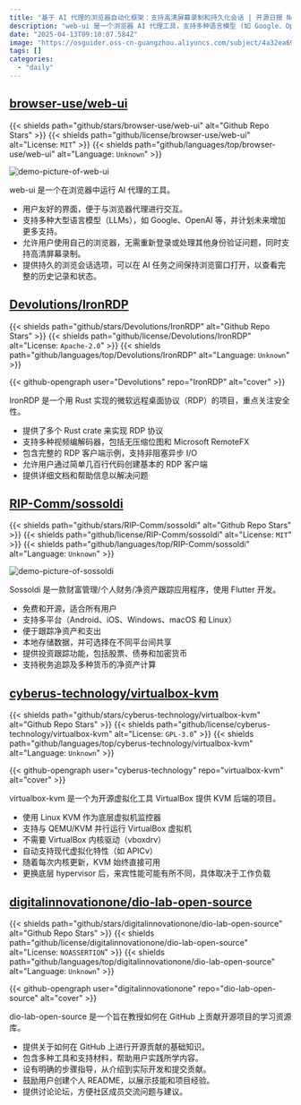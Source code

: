 ```yaml
---
title: "基于 AI 代理的浏览器自动化框架：支持高清屏幕录制和持久化会话 | 开源日报 No.571"
description: "web-ui 是一个浏览器 AI 代理工具，支持多种语言模型 (如 Google、OpenAI)，提供用户友好的交互界面、高清屏幕录制和持久会话功能，无需重新登录即可使用自己的浏览器。"
date: "2025-04-13T09:10:07.584Z"
image: "https://osguider.oss-cn-guangzhou.aliyuncs.com/subject/4a32ea6994322abafe3be26dce77b546.png"
tags: []
categories:
  - "daily"
---
```


## [browser-use/web-ui](https://github.com/browser-use/web-ui)

{{< shields path="github/stars/browser-use/web-ui" alt="Github Repo Stars" >}} {{< shields path="github/license/browser-use/web-ui" alt="License: `MIT`" >}} {{< shields path="github/languages/top/browser-use/web-ui" alt="Language: `Unknown`" >}}

![demo-picture-of-web-ui](https://static.osguider.com/subject/github/browser-use/web-ui/25fd3f33dfd95a5828a7d2b66b591823.png)

web-ui 是一个在浏览器中运行 AI 代理的工具。

- 用户友好的界面，便于与浏览器代理进行交互。
- 支持多种大型语言模型（LLMs），如 Google、OpenAI 等，并计划未来增加更多支持。
- 允许用户使用自己的浏览器，无需重新登录或处理其他身份验证问题，同时支持高清屏幕录制。
- 提供持久的浏览会话选项，可以在 AI 任务之间保持浏览窗口打开，以查看完整的历史记录和状态。
  
## [Devolutions/IronRDP](https://github.com/Devolutions/IronRDP)

{{< shields path="github/stars/Devolutions/IronRDP" alt="Github Repo Stars" >}} {{< shields path="github/license/Devolutions/IronRDP" alt="License: `Apache-2.0`" >}} {{< shields path="github/languages/top/Devolutions/IronRDP" alt="Language: `Unknown`" >}}

{{< github-opengraph user="Devolutions" repo="IronRDP" alt="cover" >}}

IronRDP 是一个用 Rust 实现的微软远程桌面协议（RDP）的项目，重点关注安全性。

- 提供了多个 Rust crate 来实现 RDP 协议
- 支持多种视频编解码器，包括无压缩位图和 Microsoft RemoteFX
- 包含完整的 RDP 客户端示例，支持非阻塞异步 I/O
- 允许用户通过简单几百行代码创建基本的 RDP 客户端
- 提供详细文档和帮助信息以解决问题
  
## [RIP-Comm/sossoldi](https://github.com/RIP-Comm/sossoldi)

{{< shields path="github/stars/RIP-Comm/sossoldi" alt="Github Repo Stars" >}} {{< shields path="github/license/RIP-Comm/sossoldi" alt="License: `MIT`" >}} {{< shields path="github/languages/top/RIP-Comm/sossoldi" alt="Language: `Unknown`" >}}

![demo-picture-of-sossoldi](https://static.osguider.com/subject/github/RIP-Comm/sossoldi/15f32c80e95ec40c5528cb52e8fb89e8.jpg)

Sossoldi 是一款财富管理/个人财务/净资产跟踪应用程序，使用 Flutter 开发。

- 免费和开源，适合所有用户
- 支持多平台（Android、iOS、Windows、macOS 和 Linux）
- 便于跟踪净资产和支出
- 本地存储数据，并可选择在不同平台间共享
- 提供投资跟踪功能，包括股票、债券和加密货币
- 支持税务追踪及多种货币的净资产计算
  
## [cyberus-technology/virtualbox-kvm](https://github.com/cyberus-technology/virtualbox-kvm)

{{< shields path="github/stars/cyberus-technology/virtualbox-kvm" alt="Github Repo Stars" >}} {{< shields path="github/license/cyberus-technology/virtualbox-kvm" alt="License: `GPL-3.0`" >}} {{< shields path="github/languages/top/cyberus-technology/virtualbox-kvm" alt="Language: `Unknown`" >}}

{{< github-opengraph user="cyberus-technology" repo="virtualbox-kvm" alt="cover" >}}

virtualbox-kvm 是一个为开源虚拟化工具 VirtualBox 提供 KVM 后端的项目。

- 使用 Linux KVM 作为底层虚拟机监控器
- 支持与 QEMU/KVM 并行运行 VirtualBox 虚拟机
- 不需要 VirtualBox 内核驱动（vboxdrv）
- 自动支持现代虚拟化特性（如 APICv）
- 随着每次内核更新，KVM 始终直接可用
- 更换底层 hypervisor 后，来宾性能可能有所不同，具体取决于工作负载
  
## [digitalinnovationone/dio-lab-open-source](https://github.com/digitalinnovationone/dio-lab-open-source)

{{< shields path="github/stars/digitalinnovationone/dio-lab-open-source" alt="Github Repo Stars" >}} {{< shields path="github/license/digitalinnovationone/dio-lab-open-source" alt="License: `NOASSERTION`" >}} {{< shields path="github/languages/top/digitalinnovationone/dio-lab-open-source" alt="Language: `Unknown`" >}}

{{< github-opengraph user="digitalinnovationone" repo="dio-lab-open-source" alt="cover" >}}

dio-lab-open-source 是一个旨在教授如何在 GitHub 上贡献开源项目的学习资源库。

- 提供关于如何在 GitHub 上进行开源贡献的基础知识。
- 包含多种工具和支持材料，帮助用户实践所学内容。
- 设有明确的步骤指导，从介绍到实际开发和提交贡献。
- 鼓励用户创建个人 README，以展示技能和项目经验。
- 提供讨论论坛，方便社区成员交流问题与建议。
  
